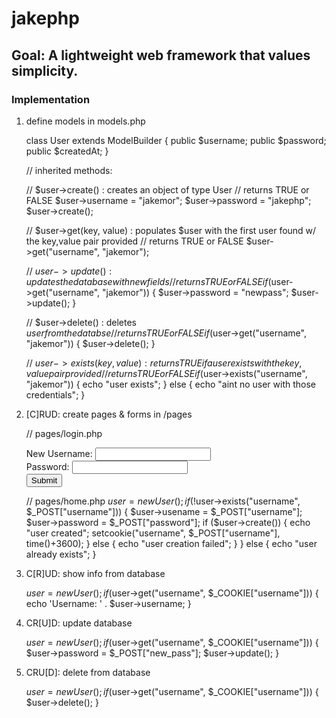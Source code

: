 # jakephp

## Goal: A lightweight web framework that values simplicity. 
### Implementation
1) define models in models.php

	class User extends ModelBuilder {
		public $username;
		public $password;
		public $createdAt;
	}

	// inherited methods:
	
	// $user->create() : creates an object of type User
	// returns TRUE or FALSE
		$user->username = "jakemor"; 
		$user->password = "jakephp";
		$user->create();

	// $user->get(key, value) : populates $user with the first user found w/ the key,value pair provided 
	// returns TRUE or FALSE
		$user->get("username", "jakemor"); 

	// $user->update() : updates the database with new fields
	// returns TRUE or FALSE
		if ($user->get("username", "jakemor")) {
			$user->password = "newpass";
			$user->update();
		}
	
	// $user->delete() : deletes $user from the databse
	// returns TRUE or FALSE
		if ($user->get("username", "jakemor")) {
			$user->delete();
		}

	// $user->exists(key, value) : returns TRUE if a user exists with the key,value pair provided
	// returns TRUE or FALSE
		if ($user->exists("username", "jakemor")) {
			echo "user exists";
		} else {
			echo "aint no user with those credentials";
		}


2) [C]RUD:	create pages & forms in /pages

	// pages/login.php
	<form action="home" method="post">
		New Username: <input type="text" name="username"><br>
		Password: <input type="password" name="password"><br>
		<input type="submit">
	</form>

	// pages/home.php
	$user = new User();
	if (!$user->exists("username", $_POST["username"])) { 
		$user->usename = $_POST["username"];
		$user->password = $_POST["password"];
		if ($user->create()) {
			echo "user created";
			setcookie("username", $_POST["username"], time()+3600);
		} else {
			echo "user creation failed";
		}
	} else {
		echo "user already exists"; 
	}

3) C[R]UD:	show info from database

	$user = new User();
	if ($user->get("username", $_COOKIE["username"])) {
		echo 'Username: ' . $user->username; 
	}

4) CR[U]D:	update database

	$user = new User();
	if ($user->get("username", $_COOKIE["username"])) {
		$user->password = $_POST["new_pass"];
		$user->update(); 
	}

5) CRU[D]:	delete from database

	$user = new User();
	if ($user->get("username", $_COOKIE["username"])) {
		$user->delete(); 
	}